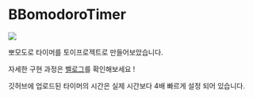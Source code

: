 # BBomodoroTimer

<img src = 'https://velog.velcdn.com/images/yonghyeun/post/88c574cb-bf01-4b4a-bf0f-018dcc00da92/image.gif'>

뽀모도로 타이머를 토이프로젝트로 만들어보았습니다.

자세한 구현 과정은 <a href = 'https://velog.io/@yonghyeun/%EB%B0%94%EB%8B%90%EB%9D%BC-%EC%9E%90%EB%B0%94%EC%8A%A4%ED%81%AC%EB%A6%BD%ED%8A%B8%EB%A1%9C-%EB%BD%80%EB%AA%A8%EB%8F%84%EB%A1%9C-%ED%83%80%EC%9D%B4%EB%A8%B8-%EB%A7%8C%EB%93%A4%EA%B8%B0'>벨로그</a>를 확인해보세요 !

깃허브에 업로드된 타이머의 시간은 실제 시간보다 4배 빠르게 설정 되어 있습니다.
